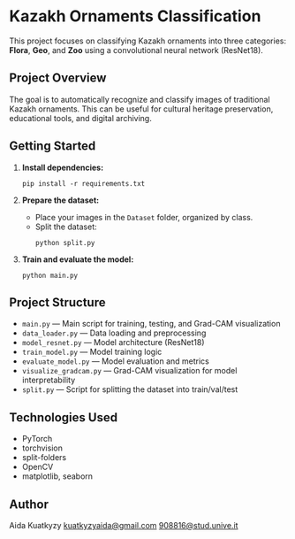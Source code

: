 # Kazakh Ornaments Classification

This project focuses on classifying Kazakh ornaments into three categories: **Flora**, **Geo**, and **Zoo** using a convolutional neural network (ResNet18).

## Project Overview

The goal is to automatically recognize and classify images of traditional Kazakh ornaments. This can be useful for cultural heritage preservation, educational tools, and digital archiving.

## Getting Started

1. **Install dependencies:**
   ```
   pip install -r requirements.txt
   ```

2. **Prepare the dataset:**
   - Place your images in the `Dataset` folder, organized by class.
   - Split the dataset:
     ```
     python split.py
     ```

3. **Train and evaluate the model:**
   ```
   python main.py
   ```

## Project Structure

- `main.py` — Main script for training, testing, and Grad-CAM visualization
- `data_loader.py` — Data loading and preprocessing
- `model_resnet.py` — Model architecture (ResNet18)
- `train_model.py` — Model training logic
- `evaluate_model.py` — Model evaluation and metrics
- `visualize_gradcam.py` — Grad-CAM visualization for model interpretability
- `split.py` — Script for splitting the dataset into train/val/test

## Technologies Used

- PyTorch
- torchvision
- split-folders
- OpenCV
- matplotlib, seaborn

## Author

Aida Kuatkyzy 
kuatkyzyaida@gmail.com 
908816@stud.unive.it